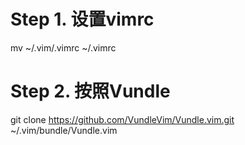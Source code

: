 # Step 1. 设置vimrc
mv ~/.vim/.vimrc ~/.vimrc
# Step 2. 按照Vundle
git clone https://github.com/VundleVim/Vundle.vim.git ~/.vim/bundle/Vundle.vim
